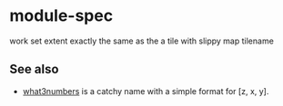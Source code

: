 # module-spec
work set extent exactly the same as the a tile with slippy map tilename

## See also
- [what3numbers](https://github.com/hfu/what3numbers) is a catchy name with a simple format for [z, x, y].
